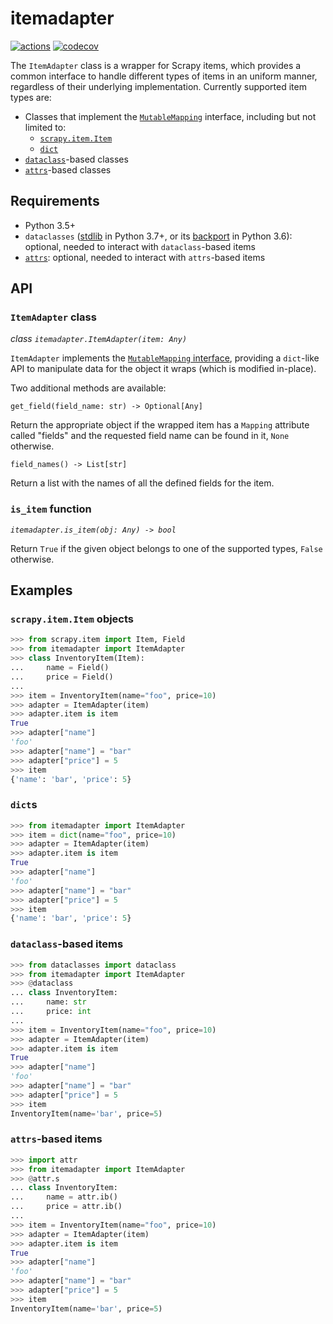 # itemadapter
[![actions](https://github.com/elacuesta/itemadapter/workflows/Build/badge.svg)](https://github.com/elacuesta/itemadapter/actions)
[![codecov](https://codecov.io/gh/elacuesta/itemadapter/branch/master/graph/badge.svg)](https://codecov.io/gh/elacuesta/itemadapter)


The `ItemAdapter` class is a wrapper for Scrapy items, which provides a common
interface to handle different types of items in an uniform manner, regardless
of their underlying implementation. Currently supported item types are:

* Classes that implement the [`MutableMapping`](https://docs.python.org/3/library/collections.abc.html#collections.abc.MutableMapping) interface,
  including but not limited to:
  * [`scrapy.item.Item`](https://docs.scrapy.org/en/latest/topics/items.html)
  * [`dict`](https://docs.python.org/3/library/stdtypes.html#dict)
* [`dataclass`](https://docs.python.org/3/library/dataclasses.html)-based classes
* [`attrs`](https://www.attrs.org)-based classes


## Requirements

* Python 3.5+
* `dataclasses` ([stdlib](https://docs.python.org/3/library/dataclasses.html) in Python 3.7+,
  or its [backport](https://pypi.org/project/dataclasses/) in Python 3.6): optional, needed
  to interact with `dataclass`-based items
* [`attrs`](https://pypi.org/project/attrs/): optional, needed to interact with `attrs`-based items


## API

### `ItemAdapter` class

_class `itemadapter.ItemAdapter(item: Any)`_

`ItemAdapter` implements the
[`MutableMapping` interface](https://docs.python.org/3/library/collections.abc.html#collections.abc.MutableMapping),
providing a `dict`-like API to manipulate data for the object it wraps
(which is modified in-place).

Two additional methods are available:

`get_field(field_name: str) -> Optional[Any]`

Return the appropriate object if the wrapped item has a `Mapping` attribute
called "fields" and the requested field name can be found in it,
`None` otherwise.

`field_names() -> List[str]`

Return a list with the names of all the defined fields for the item.

### `is_item` function

_`itemadapter.is_item(obj: Any) -> bool`_

Return `True` if the given object belongs to one of the supported types,
`False` otherwise.


## Examples

### `scrapy.item.Item` objects

```python
>>> from scrapy.item import Item, Field
>>> from itemadapter import ItemAdapter
>>> class InventoryItem(Item):
...     name = Field()
...     price = Field()
...
>>> item = InventoryItem(name="foo", price=10)
>>> adapter = ItemAdapter(item)
>>> adapter.item is item
True
>>> adapter["name"]
'foo'
>>> adapter["name"] = "bar"
>>> adapter["price"] = 5
>>> item
{'name': 'bar', 'price': 5}
```

### `dict`s

```python
>>> from itemadapter import ItemAdapter
>>> item = dict(name="foo", price=10)
>>> adapter = ItemAdapter(item)
>>> adapter.item is item
True
>>> adapter["name"]
'foo'
>>> adapter["name"] = "bar"
>>> adapter["price"] = 5
>>> item
{'name': 'bar', 'price': 5}
```

### `dataclass`-based items

```python
>>> from dataclasses import dataclass
>>> from itemadapter import ItemAdapter
>>> @dataclass
... class InventoryItem:
...     name: str
...     price: int
...
>>> item = InventoryItem(name="foo", price=10)
>>> adapter = ItemAdapter(item)
>>> adapter.item is item
True
>>> adapter["name"]
'foo'
>>> adapter["name"] = "bar"
>>> adapter["price"] = 5
>>> item
InventoryItem(name='bar', price=5)
```

### `attrs`-based items

```python
>>> import attr
>>> from itemadapter import ItemAdapter
>>> @attr.s
... class InventoryItem:
...     name = attr.ib()
...     price = attr.ib()
...
>>> item = InventoryItem(name="foo", price=10)
>>> adapter = ItemAdapter(item)
>>> adapter.item is item
True
>>> adapter["name"]
'foo'
>>> adapter["name"] = "bar"
>>> adapter["price"] = 5
>>> item
InventoryItem(name='bar', price=5)
```
